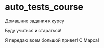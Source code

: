 # auto_tests_course
Домашние задания к курсу

Буду учиться и стараться!

Я передаю всем большой привет! C Марса!